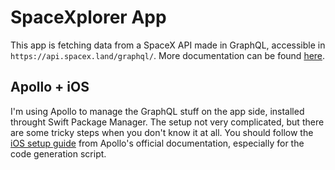 # SpaceXplorer App

This app is fetching data from a SpaceX API made in GraphQL, accessible in `https://api.spacex.land/graphql/`. More documentation can be found [here](https://documenter.getpostman.com/view/7889102/T1LMiT13#intro).


## Apollo + iOS

I'm using Apollo to manage the GraphQL stuff on the app side, installed throught Swift Package Manager.
The setup not very complicated, but there are some tricky steps when you don't know it at all.
You should follow the [iOS setup guide](https://www.apollographql.com/docs/ios/installation/) from Apollo's official documentation, especially for the code generation script.
